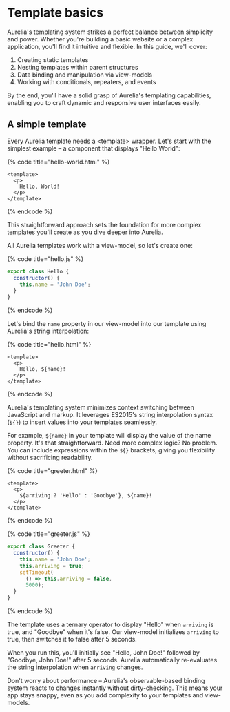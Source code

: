 # Template basics

Aurelia's templating system strikes a perfect balance between simplicity and power. Whether you're building a basic website or a complex application, you'll find it intuitive and flexible. In this guide, we'll cover:

1. Creating static templates
2. Nesting templates within parent structures
3. Data binding and manipulation via view-models
4. Working with conditionals, repeaters, and events

By the end, you'll have a solid grasp of Aurelia's templating capabilities, enabling you to craft dynamic and responsive user interfaces easily.

## A simple template

Every Aurelia template needs a \<template> wrapper. Let's start with the simplest example – a component that displays "Hello World":

{% code title="hello-world.html" %}
```markup
<template>
  <p>
    Hello, World!
  </p>
</template>
```
{% endcode %}

This straightforward approach sets the foundation for more complex templates you'll create as you dive deeper into Aurelia.

All Aurelia templates work with a view-model, so let's create one:

{% code title="hello.js" %}
```javascript
export class Hello {
  constructor() {
    this.name = 'John Doe';
  }
}
```
{% endcode %}

Let's bind the `name` property in our view-model into our template using Aurelia's string interpolation:

{% code title="hello.html" %}
```markup
<template>
  <p>
    Hello, ${name}!
  </p>
</template>
```
{% endcode %}

Aurelia's templating system minimizes context switching between JavaScript and markup. It leverages ES2015's string interpolation syntax (`${}`) to insert values into your templates seamlessly.

For example, `${name}` in your template will display the value of the name property. It's that straightforward. Need more complex logic? No problem. You can include expressions within the `${}` brackets, giving you flexibility without sacrificing readability.

{% code title="greeter.html" %}
```markup
<template>
  <p>
    ${arriving ? 'Hello' : 'Goodbye'}, ${name}!
  </p>
</template>
```
{% endcode %}

{% code title="greeter.js" %}
```javascript
export class Greeter {
  constructor() {
    this.name = 'John Doe';
    this.arriving = true;
    setTimeout(
      () => this.arriving = false,
      5000);
  }
}
```
{% endcode %}

The template uses a ternary operator to display "Hello" when `arriving` is true, and "Goodbye" when it's false. Our view-model initializes `arriving` to true, then switches it to false after 5 seconds.

When you run this, you'll initially see "Hello, John Doe!" followed by "Goodbye, John Doe!" after 5 seconds. Aurelia automatically re-evaluates the string interpolation when `arriving` changes.

Don't worry about performance – Aurelia's observable-based binding system reacts to changes instantly without dirty-checking. This means your app stays snappy, even as you add complexity to your templates and view-models.
